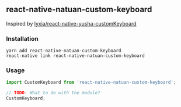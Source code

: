 ## react-native-natuan-custom-keyboard
Inspired by [lyxia/react-native-yusha-customKeyboard](https://github.com/lyxia/react-native-yusha-customKeyboard)

### Installation

```
yarn add react-native-natuan-custom-keyboard
react-native link react-native-natuan-custom-keyboard
```

### Usage
```javascript
import CustomKeyboard from 'react-native-natuan-custom-keyboard';

// TODO: What to do with the module?
CustomKeyboard;
```
